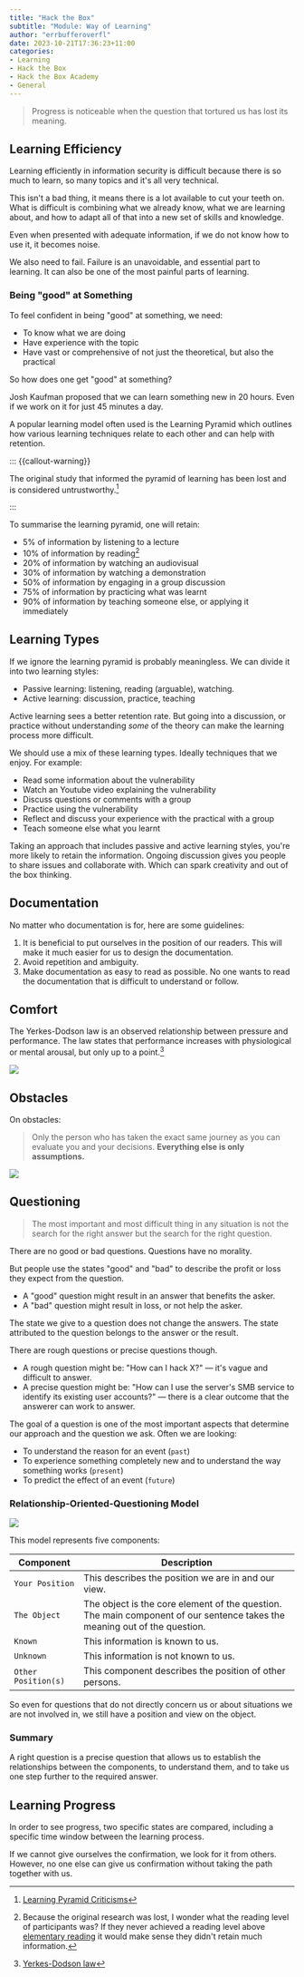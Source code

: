 ```yaml
---
title: "Hack the Box"
subtitle: "Module: Way of Learning"
author: "errbufferoverfl"
date: 2023-10-21T17:36:23+11:00
categories:
- Learning
- Hack the Box
- Hack the Box Academy
- General
---
```


> Progress is noticeable when the question that tortured us has lost its meaning.

## Learning Efficiency

Learning efficiently in information security is difficult because there is so much to learn, so many topics and it's all very technical.

This isn't a bad thing, it means there is a lot available to cut your teeth on. What is difficult is combining what we already know, what we are learning about, and how to adapt all of that into a new set of skills and knowledge.

Even when presented with adequate information, if we do not know how to use it, it becomes noise.

We also need to fail. Failure is an unavoidable, and essential part to learning. It can also be one of the most painful parts of learning.

### Being "good" at Something

To feel confident in being "good" at something, we need:

- To know what we are doing
- Have experience with the topic
- Have vast or comprehensive of not just the theoretical, but also the practical

So how does one get "good" at something?

Josh Kaufman proposed that we can learn something new in 20 hours. Even if we work on it for just 45 minutes a day.

A popular learning model often used is the Learning Pyramid which outlines how various learning techniques relate to each other and can help with retention.

::: {{callout-warning}}

The original study that informed the pyramid of learning has been lost and is considered untrustworthy.[^1]

:::

To summarise the learning pyramid, one will retain:

- 5% of information by listening to a lecture
- 10% of information by reading[^2]
- 20% of information by watching an audiovisual
- 30% of information by watching a demonstration
- 50% of information by engaging in a group discussion
- 75% of information by practicing what was learnt
- 90% of information by teaching someone else, or applying it immediately

## Learning Types

If we ignore the learning pyramid is probably meaningless. We can divide it into two learning styles:

- Passive learning: listening, reading (arguable), watching.
- Active learning: discussion, practice, teaching

Active learning sees a better retention rate. But going into a discussion, or practice without understanding *some* of the theory can make the learning process more difficult.

We should use a mix of these learning types. Ideally techniques that we enjoy. For example:

- Read some information about the vulnerability
- Watch an Youtube video explaining the vulnerability
- Discuss questions or comments with a group
- Practice using the vulnerability
- Reflect and discuss your experience with the practical with a group
- Teach someone else what you learnt

Taking an approach that includes passive and active learning styles, you're more likely to retain the information. Ongoing discussion gives you people to share issues and collaborate with. Which can spark creativity and out of the box thinking.

## Documentation

No matter who documentation is for, here are some guidelines:

1. It is beneficial to put ourselves in the position of our readers. This will make it much easier for us to design the documentation.
2. Avoid repetition and ambiguity.
3. Make documentation as easy to read as possible. No one wants to read the documentation that is difficult to understand or follow.

## Comfort

The Yerkes-Dodson law is an observed relationship between pressure and performance. The law states that performance increases with physiological or mental arousal, but only up to a point.[^3]

![](/imgs/hack-the-box-way-of-learning.png)

## Obstacles

On obstacles:

> Only the person who has taken the exact same journey as you can evaluate you and your decisions. **Everything else is only assumptions.**

![](/imgs/hack-the-box-way-of-learning-3.png)

## Questioning

> The most important and most difficult thing in any situation is not the search for the right answer but the search for the right question.

There are no good or bad questions. Questions have no morality.

But people use the states "good" and "bad" to describe the profit or loss they expect from the question.

- A "good" question might result in an answer that benefits the asker.
- A "bad" question might result in loss, or not help the asker.

The state we give to a question does not change the answers. The state attributed to the question belongs to the answer or the result.

There are rough questions or precise questions though.

- A rough question might be: "How can I hack X?" — it's vague and difficult to answer.
- A precise question might be: "How can I use the server's SMB service to identify its existing user accounts?" — there is a clear outcome that the answerer can work to answer.

The goal of a question is one of the most important aspects that determine our approach and the question we ask. Often we are looking:

- To understand the reason for an event (`past`)
- To experience something completely new and to understand the way something works (`present`)
- To predict the effect of an event (`future`)

### Relationship-Oriented-Questioning Model

![](/imgs/hack-the-box-way-of-learning-1.png)

This model represents five components:

|**Component**|**Description**|
|---|---|
|`Your Position`|This describes the position we are in and our view.|
|`The Object`|The object is the core element of the question. The main component of our sentence takes the meaning out of the question.|
|`Known`|This information is known to us.|
|`Unknown`|This information is not known to us.|
|`Other Position(s)`|This component describes the position of other persons.|

So even for questions that do not directly concern us or about situations we are not involved in, we still have a position and view on the object.

### Summary

A right question is a precise question that allows us to establish the relationships between the components, to understand them, and to take us one step further to the required answer.

## Learning Progress

In order to see progress, two specific states are compared, including a specific time window between the learning process.

If we cannot give ourselves the confirmation, we look for it from others. However, no one else can give us confirmation without taking the path together with us.

[^1]: [Learning Pyramid Criticisms](https://www.researchgate.net/publication/285798853_A_rebuttal_of_NTL_Institute%27s_learning_pyramid)
[^2]: Because the original research was lost, I wonder what the reading level of participants was? If they never achieved a reading level above [elementary reading](../antilibrary/how-to-read-a-book.md) it would make sense they didn't retain much information.
[^3]: [Yerkes-Dodson law](https://en.wikipedia.org/wiki/Yerkes%E2%80%93Dodson_law)
